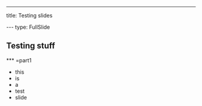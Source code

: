 ---
title: Testing slides

--- type: FullSlide
## Testing stuff

*** =part1
- this
- is
- a 
 - test
 - slide
 
 
